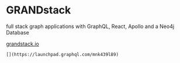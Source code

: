 # GRANDstack
full stack graph applications with GraphQL, React, Apollo and a Neo4j Database  
  
[grandstack.io](http://grandstack.io/)  
  
    
    [](https://launchpad.graphql.com/mnk439l89)

